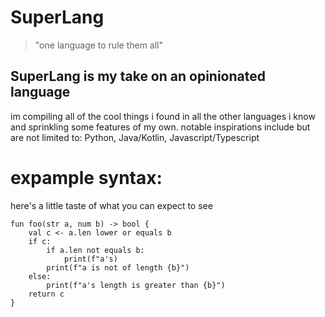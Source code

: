 # SuperLang
> "one language to rule them all"

## SuperLang is my take on an opinionated language
im compiling all of the cool things i found in all the other languages i know
and sprinkling some features of my own. notable inspirations include but are not limited to: Python, Java/Kotlin, Javascript/Typescript

# expample syntax:
here's a little taste of what you can expect to see
```
fun foo(str a, num b) -> bool {
    val c <- a.len lower or equals b
    if c:
        if a.len not equals b:
            print(f"a's)
        print(f"a is not of length {b}")
    else:
        print(f"a's length is greater than {b}")
    return c
}
```